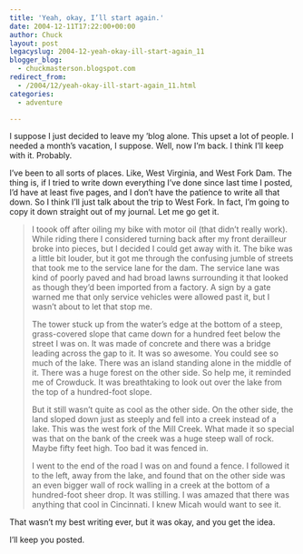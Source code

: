 ```yaml
---
title: 'Yeah, okay, I’ll start again.'
date: 2004-12-11T17:22:00+00:00
author: Chuck
layout: post
legacyslug: 2004-12-yeah-okay-ill-start-again_11
blogger_blog:
  - chuckmasterson.blogspot.com
redirect_from:
  - /2004/12/yeah-okay-ill-start-again_11.html
categories:
  - adventure

---
```

I suppose I just decided to leave my ’blog alone. This upset a lot of people. I
needed a month’s vacation, I suppose. Well, now I’m back. I think I’ll keep
with it. Probably.

I’ve been to all sorts of places. Like, West Virginia, and West Fork Dam. The
thing is, if I tried to write down everything I’ve done since last time I
posted, I’d have at least five pages, and I don’t have the patience to write
all that down. So I think I’ll just talk about the trip to West Fork. In fact,
I’m going to copy it down straight out of my journal. Let me go get it.

> I toook off after oiling my bike with motor oil (that didn’t really work).
> While riding there I considered turning back after my front derailleur broke
> into pieces, but I decided I could get away with it. The bike was a little
> bit louder, but it got me through the confusing jumble of streets that took
> me to the service lane for the dam. The service lane was kind of poorly paved
> and had broad lawns surrounding it that looked as though they’d been imported
> from a factory. A sign by a gate warned me that only service vehicles were
> allowed past it, but I wasn’t about to let that stop me.
> 
> The tower stuck up from the water’s edge at the bottom of a steep,
> grass-covered slope that came down for a hundred feet below the street I was
> on. It was made of concrete and there was a bridge leading across the gap to
> it. It was so awesome. You could see so much of the lake. There was an island
> standing alone in the middle of it. There was a huge forest on the other
> side.  So help me, it reminded me of Crowduck. It was breathtaking to look
> out over the lake from the top of a hundred-foot slope.
> 
> But it still wasn’t quite as cool as the other side. On the other side, the
> land sloped down just as steeply and fell into a creek instead of a lake.
> This was the west fork of the Mill Creek. What made it so special was that on
> the bank of the creek was a huge steep wall of rock. Maybe fifty feet high.
> Too bad it was fenced in.
> 
> I went to the end of the road I was on and found a fence. I followed it to
> the left, away from the lake, and found that on the other side was an even
> bigger wall of rock walling in a creek at the bottom of a hundred-foot sheer
> drop. It was stilling. I was amazed that there was anything that cool in
> Cincinnati. I knew Micah would want to see it.

That wasn’t my best writing ever, but it was okay, and you get the idea.

I’ll keep you posted.
